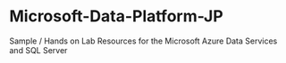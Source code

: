# Microsoft-Data-Platform-JP
Sample / Hands on Lab Resources for the Microsoft Azure Data Services and SQL Server 

